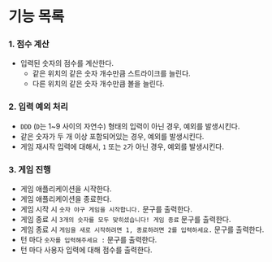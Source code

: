 # 기능 목록

### 1. 점수 계산

- 입력된 숫자의 점수를 계산한다.
    - 같은 위치의 같은 숫자 개수만큼 스트라이크를 늘린다.
    - 다른 위치의 같은 숫자 개수만큼 볼을 늘린다.

### 2. 입력 예외 처리

- `DDD` (`D`는 1~9 사이의 자연수) 형태의 입력이 아닌 경우, 예외를 발생시킨다.
- 같은 숫자가 두 개 이상 포함되어있는 경우, 예외를 발생시킨다.
- 게임 재시작 입력에 대해서, `1` 또는 `2`가 아닌 경우, 예외를 발생시킨다.

### 3. 게임 진행

- 게임 애플리케이션을 시작한다.
- 게임 애플리케이션을 종료한다.
- 게임 시작 시 `숫자 야구 게임을 시작합니다.` 문구를 출력한다.
- 게임 종료 시 `3개의 숫자를 모두 맞히셨습니다! 게임 종료` 문구를 출력한다.
- 게임 종료 시 `게임을 새로 시작하려면 1, 종료하려면 2를 입력하세요.` 문구를 출력한다.
- 턴 마다  `숫자를 입력해주세요 :` 문구를 출력한다.
- 턴 마다 사용자 입력에 대해 점수를 출력한다.
